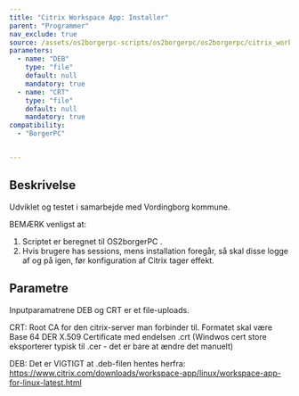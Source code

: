 ```yaml
---
title: "Citrix Workspace App: Installer"
parent: "Programmer"
nav_exclude: true
source: /assets/os2borgerpc-scripts/os2borgerpc/os2borgerpc/citrix_workspace_app_install.sh
parameters:
  - name: "DEB"
    type: "file"
    default: null
    mandatory: true
  - name: "CRT"
    type: "file"
    default: null
    mandatory: true
compatibility:
  - "BorgerPC"


---
```


## Beskrivelse
Udviklet og testet i samarbejde med Vordingborg kommune.

BEMÆRK venligst at:
1) Scriptet er beregnet til OS2borgerPC .
2) Hvis brugere has sessions, mens installation foregår, så skal disse logge af og på igen, før konfiguration af Citrix tager effekt.

## Parametre
Inputparamatrene DEB og CRT er et file-uploads.

CRT:
Root CA for den citrix-server man forbinder til. Formatet skal være Base 64 DER X.509 Certificate med endelsen .crt (Windwos cert store eksporterer typisk til .cer - det er bare at ændre det manuelt)

DEB:
Det er VIGTIGT at .deb-filen hentes herfra: 
https://www.citrix.com/downloads/workspace-app/linux/workspace-app-for-linux-latest.html